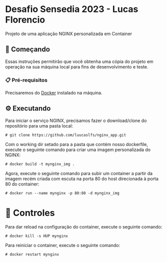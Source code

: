 # Desafio Sensedia 2023 - Lucas Florencio

Projeto de uma aplicação NGINX personalizada em Container

## 🚀 Começando

Essas instruções permitirão que você obtenha uma cópia do projeto em operação na sua máquina local para fins de desenvolvimento e teste.

### 📋 Pré-requisitos

Precisaremos do [Docker](https://www.docker.com/) instalado na máquina.

## ⚙️ Executando 

Para iniciar o serviço NGINX, precisamos fazer o download/clone do repositório para uma pasta local:
```
# git clone https://github.com/luucaslfs/nginx_app.git
```

Com o working dir setado para a pasta que contém nosso dockerfile, execute o seguinte comando para criar uma imagem personalizada do NGINX:
```
# docker build -t mynginx_img .
```

Agora, execute o seguinte comando para subir um container a partir da imagem recém criada com escuta na porta 80 do host direcionada à porta 80 do container:
```
# docker run --name mynginx -p 80:80 -d mynginx_img
```

# 🔧 Controles

Para dar reload na configuração do container, execute o seguinte comando:
```
# docker kill -s HUP mynginx
```

Para reiniciar o container, execute o seguinte comando:
```
# docker restart mynginx
``` 